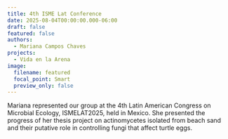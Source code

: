 ```yaml
---
title: 4th ISME Lat Conference
date: 2025-08-04T00:00:00.000-06:00
draft: false
featured: false
authors:
  - Mariana Campos Chaves
projects:
  - Vida en la Arena
image:
  filename: featured
  focal_point: Smart
  preview_only: false
---
```

Mariana represented our group at the 4th Latin American Congress on Microbial Ecology, ISMELAT2025, held in Mexico. She presented the progress of her thesis project on actinomycetes isolated from beach sand and their putative role in controlling fungi that affect turtle eggs.
